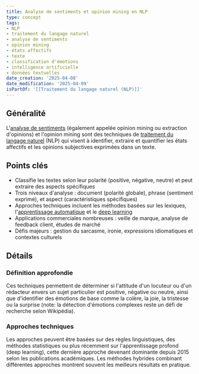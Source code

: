 ```yaml
---
title: Analyse de sentiments et opinion mining en NLP
type: concept
tags:
- NLP
- traitement du langage naturel
- analyse de sentiments
- opinion mining
- états affectifs
- texte
- classification d'émotions
- intelligence artificielle
- données textuelles
date_creation: '2025-04-08'
date_modification: '2025-04-09'
isPartOf: '[[Traitement du langage naturel (NLP)]]'
---
```

## Généralité

L'[analyse de sentiments](https://fr.wikipedia.org/wiki/Analyse_de_sentiments) (également appelée opinion mining ou extraction d'opinions) et l'opinion mining sont des techniques de [traitement du langage naturel](https://fr.wikipedia.org/wiki/Traitement_automatique_du_langage_naturel) (NLP) qui visent à identifier, extraire et quantifier les états affectifs et les opinions subjectives exprimées dans un texte.

## Points clés

- Classifie les textes selon leur polarité (positive, négative, neutre) et peut extraire des aspects spécifiques
- Trois niveaux d'analyse : document (polarité globale), phrase (sentiment exprimé), et aspect (caractéristiques spécifiques)
- Approches techniques incluent les méthodes basées sur les lexiques, l'[apprentissage automatique](https://fr.wikipedia.org/wiki/Apprentissage_automatique) et le [deep learning](https://fr.wikipedia.org/wiki/Apprentissage_profond)
- Applications commerciales nombreuses : veille de marque, analyse de feedback client, études de marché
- Défis majeurs : gestion du sarcasme, ironie, expressions idiomatiques et contextes culturels

## Détails

### Définition approfondie
Ces techniques permettent de déterminer si l'attitude d'un locuteur ou d'un rédacteur envers un sujet particulier est positive, négative ou neutre, ainsi que d'identifier des émotions de base comme la colère, la joie, la tristesse ou la surprise (note: la détection d'émotions complexes reste un défi de recherche selon Wikipédia).

### Approches techniques
Les approches peuvent être basées sur des règles linguistiques, des méthodes statistiques ou plus récemment sur l'apprentissage profond (deep learning), cette dernière approche devenant dominante depuis 2015 selon les publications académiques. Les méthodes hybrides combinant différentes approches montrent souvent les meilleurs résultats en pratique.